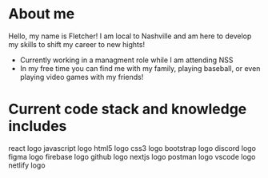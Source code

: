 # About me

Hello, my name is Fletcher! I am local to Nashville and am here to develop my skills to shift my career to new hights! 

- Currently working in a managment role while I am attending NSS 
- In my free time you can find me with my family, playing baseball, or even playing video games with my friends!

# Current code stack and knowledge includes

react logo javascript logo  html5 logo  css3 logo bootstrap logo  discord logo  figma logo  firebase logo  github logo  nextjs logo  postman logo  vscode logo  netlify logo
